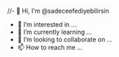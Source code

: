 //- 👋 Hi, I’m @sadeceefediyebilirsin
- 👀 I’m interested in ...
- 🌱 I’m currently learning ...
- 💞️ I’m looking to collaborate on ...
- 📫 How to reach me ...

<!---
sadeceefediyebilirsin/sadeceefediyebilirsin is a ✨ special ✨ repository because its `README.md` (this file) appears on your GitHub profile.
You can click the Preview link to take a look at your changes.
--->
